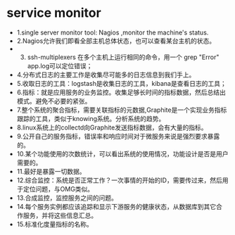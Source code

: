 # service monitor
- 1.single server monitor tool: Nagios ,monitor the machine's status.
- 2.Nagios允许我们即看全部主机总体状态，也可以查看某台主机的状态。
- 3. ssh-multiplexers 在多个主机上运行相同的命令，用一个 grep "Error" app.log可以定位错误；
- 4.分布式日志的主要工作是收集尽可能多的日志信息到我们手上。
- 5.收取日志的工具：logstash是收集日志的工具，kibana是查看日志的工具；
- 6.指标：就是应用服务的业务监控。收集足够长时间的指标数据，然后总结出模式。避免不必要的紧张。
- 7.整个系统的聚合指标，需要关联指标的元数据,Graphite是一个实现业务指标跟踪的工具，类似于knowing系统。分析系统的趋势。
- 8.linux系统上的collectd向Graphite发送指标数据，会有大量的指标。
- 9.公开自己的服务指标，错误率和响应时间对于微服务来说是强烈要求暴露的。
- 10.某个功能使用的次数统计，可以看出系统的使用情况，功能设计是否是用户需要的。
- 11.最好是暴露一切数据。
- 12.综合监控：系统是否正常工作？一次事情的开始的ID，需要传过来，然后用于定位问题，与OMG类似。
- 13.合成监控，监控服务之间的问题。
- 14.每个服务实例都应该追踪和显示下游服务的健康状态，从数据库到其它合作服务，并将这些信息汇总。
- 15.标准化度量指标的名称。
